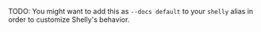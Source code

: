 TODO: You might want to add this as `--docs default` to your `shelly` alias in order to customize Shelly's behavior.